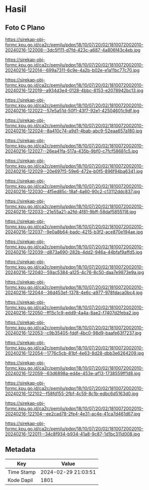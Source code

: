 # Hasil

## Foto C Plano

https://sirekap-obj-formc.kpu.go.id/ca2c/pemilu/pdpr/18/10/07/20/02/1810072002010-20240216-122008--3dc5f111-d7fd-423c-a687-4a806f43c4eb.jpg

https://sirekap-obj-formc.kpu.go.id/ca2c/pemilu/pdpr/18/10/07/20/02/1810072002010-20240216-122014--699a7311-6c9e-4a2b-b02e-e1a11bc77c70.jpg

https://sirekap-obj-formc.kpu.go.id/ca2c/pemilu/pdpr/18/10/07/20/02/1810072002010-20240216-122019--a934d3e4-0128-4bbc-8153-e2078942bc13.jpg

https://sirekap-obj-formc.kpu.go.id/ca2c/pemilu/pdpr/18/10/07/20/02/1810072002010-20240216-122022--57e5a51d-50f1-43f7-92e1-42504601c9df.jpg

https://sirekap-obj-formc.kpu.go.id/ca2c/pemilu/pdpr/18/10/07/20/02/1810072002010-20240216-122024--8a410c74-a9d1-4bab-abc9-52eaa657a180.jpg

https://sirekap-obj-formc.kpu.go.id/ca2c/pemilu/pdpr/18/10/07/20/02/1810072002010-20240216-122027--26ea41fa-517a-435b-9bf0-c7fcf58681c5.jpg

https://sirekap-obj-formc.kpu.go.id/ca2c/pemilu/pdpr/18/10/07/20/02/1810072002010-20240216-122029--20e697f5-59e6-472e-b0f5-896f94ba6341.jpg

https://sirekap-obj-formc.kpu.go.id/ca2c/pemilu/pdpr/18/10/07/20/02/1810072002010-20240216-122030--4f5ed85c-18af-4a60-90c2-c13112ddc837.jpg

https://sirekap-obj-formc.kpu.go.id/ca2c/pemilu/pdpr/18/10/07/20/02/1810072002010-20240216-122033--21e55a21-a2fd-4f81-9bff-58daf5855118.jpg

https://sirekap-obj-formc.kpu.go.id/ca2c/pemilu/pdpr/18/10/07/20/02/1810072002010-20240216-122037--9e0a8b64-badc-4215-b3f2-ace870e194ae.jpg

https://sirekap-obj-formc.kpu.go.id/ca2c/pemilu/pdpr/18/10/07/20/02/1810072002010-20240216-122039--d873a690-282b-4dd2-946a-44bfaf9affd5.jpg

https://sirekap-obj-formc.kpu.go.id/ca2c/pemilu/pdpr/18/10/07/20/02/1810072002010-20240216-122040--59ac5384-a125-4c76-8c50-daa7e9873e9a.jpg

https://sirekap-obj-formc.kpu.go.id/ca2c/pemilu/pdpr/18/10/07/20/02/1810072002010-20240216-122044--36d453ef-1378-4e6c-a977-978fdaca0bc4.jpg

https://sirekap-obj-formc.kpu.go.id/ca2c/pemilu/pdpr/18/10/07/20/02/1810072002010-20240216-122050--ff15c1c9-edd9-4a4a-8ae2-f7407d2feba2.jpg

https://sirekap-obj-formc.kpu.go.id/ca2c/pemilu/pdpr/18/10/07/20/02/1810072002010-20240216-122053--c9b35405-fddf-4bc0-98d9-baafe63f7237.jpg

https://sirekap-obj-formc.kpu.go.id/ca2c/pemilu/pdpr/18/10/07/20/02/1810072002010-20240216-122054--1776c5cb-81bf-4e63-8d28-dbb3e6264209.jpg

https://sirekap-obj-formc.kpu.go.id/ca2c/pemilu/pdpr/18/10/07/20/02/1810072002010-20240216-122059--63d6898a-ed4e-453e-af13-1738559ff1d8.jpg

https://sirekap-obj-formc.kpu.go.id/ca2c/pemilu/pdpr/18/10/07/20/02/1810072002010-20240216-122102--f58fd155-2fbf-4c59-8c1b-edbc6d5163d0.jpg

https://sirekap-obj-formc.kpu.go.id/ca2c/pemilu/pdpr/18/10/07/20/02/1810072002010-20240216-122104--ee2cad78-2fe4-4e31-ac4e-41ca7d461d67.jpg

https://sirekap-obj-formc.kpu.go.id/ca2c/pemilu/pdpr/18/10/07/20/02/1810072002010-20240216-122011--34c8f934-b934-41a8-9c87-1d1bc311d008.jpg


## Metadata

| Key        | Value               |
| ---------- | ------------------- |
| Time Stamp | 2024-02-29 21:03:51 |
| Kode Dapil | 1801                |



